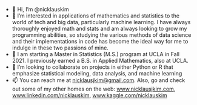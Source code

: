 - 👋 Hi, I’m @nicklauskim
- 👀 I’m interested in applications of mathematics and statistics to the world of tech and big data, particularly machine learning. I have always thoroughly enjoyed math and stats and am always looking to grow my programming abilities, so studying the various methods of data science and their implementations in code has become the ideal way for me to indulge in these two passions of mine.
- 🌱 I am starting a Master in Statistics (M.S.) program at UCLA in Fall 2021. I previously earned a B.S. in Applied Mathematics, also at UCLA.
- 💞️ I’m looking to collaborate on projects in either Python or R that emphasize statistical modeling, data analysis, and machine learning
- 📫 You can reach me at nicklausjkim@gmail.com. Also, go and check out some of my other homes on the web: www.nicklausjkim.com, www.linkedin.com/nicklauskim, www.kaggle.com/nicklauskim

<!---
nicklauskim/nicklauskim is a ✨ special ✨ repository because its `README.md` (this file) appears on your GitHub profile.
You can click the Preview link to take a look at your changes.
--->
